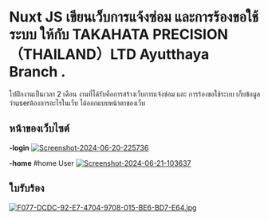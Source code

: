 # Nuxt JS เขียนเว็บการแจ้งซ่อม และการร้องขอใช้ระบบ ให้กับ  TAKAHATA PRECISION（THAILAND）LTD Ayutthaya Branch .

ไปฝึกงานเป็นเวลา 2 เดือน งานที่ได้รับคือการสร้างเว็บการแจ้งซ่อม และ การร้องขอใช้ระบบ เก็บข้อมูลว่าuserต้องการอะไรในเว็บ ได้ออกแบบหน้าตาของเว็บ 


## หน้าของเว็บไซต์
**-login**
<a href='https://postimages.org/' target='_blank'><img src='https://i.postimg.cc/BZPBVmML/Screenshot-2024-06-20-225736.png' border='0' alt='Screenshot-2024-06-20-225736'/></a>

**-home** 
#home User
<a href='https://postimages.org/' target='_blank'><img src='https://i.postimg.cc/nr8xGdhb/Screenshot-2024-06-21-103637.png' border='0' alt='Screenshot-2024-06-21-103637'/></a>


## ใบรับร้อง
[![F077-DCDC-92-E7-4704-9708-015-BE6-BD7-E64.jpg](https://i.postimg.cc/SKHz6r6c/F077-DCDC-92-E7-4704-9708-015-BE6-BD7-E64.jpg)](https://postimg.cc/mcNDR76r)
